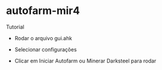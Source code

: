 # autofarm-mir4

Tutorial

- Rodar o arquivo gui.ahk

- Selecionar configurações
- Clicar em Iniciar Autofarm ou Minerar Darksteel para rodar 
